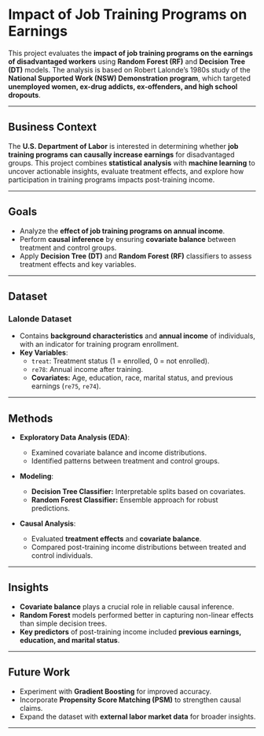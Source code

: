 # Impact of Job Training Programs on Earnings

This project evaluates the **impact of job training programs on the earnings of disadvantaged workers** using **Random Forest (RF)** and **Decision Tree (DT)** models. The analysis is based on Robert Lalonde’s 1980s study of the **National Supported Work (NSW) Demonstration program**, which targeted **unemployed women, ex-drug addicts, ex-offenders, and high school dropouts**.

---

## **Business Context**
The **U.S. Department of Labor** is interested in determining whether **job training programs can causally increase earnings** for disadvantaged groups. This project combines **statistical analysis** with **machine learning** to uncover actionable insights, evaluate treatment effects, and explore how participation in training programs impacts post-training income.

---

## **Goals**
- Analyze the **effect of job training programs on annual income**.
- Perform **causal inference** by ensuring **covariate balance** between treatment and control groups.
- Apply **Decision Tree (DT)** and **Random Forest (RF)** classifiers to assess treatment effects and key variables.

---

## **Dataset**
### **Lalonde Dataset**
- Contains **background characteristics** and **annual income** of individuals, with an indicator for training program enrollment.
- **Key Variables**:
  - `treat`: Treatment status (1 = enrolled, 0 = not enrolled).
  - `re78`: Annual income after training.
  - **Covariates:** Age, education, race, marital status, and previous earnings (`re75`, `re74`).

---

## **Methods**
- **Exploratory Data Analysis (EDA)**:
  - Examined covariate balance and income distributions.
  - Identified patterns between treatment and control groups.

- **Modeling**:
  - **Decision Tree Classifier:** Interpretable splits based on covariates.
  - **Random Forest Classifier:** Ensemble approach for robust predictions.

- **Causal Analysis**:
  - Evaluated **treatment effects** and **covariate balance**.
  - Compared post-training income distributions between treated and control individuals.

---

## **Insights**
- **Covariate balance** plays a crucial role in reliable causal inference.
- **Random Forest** models performed better in capturing non-linear effects than simple decision trees.
- **Key predictors** of post-training income included **previous earnings, education, and marital status**.

---

## **Future Work**
- Experiment with **Gradient Boosting** for improved accuracy.
- Incorporate **Propensity Score Matching (PSM)** to strengthen causal claims.
- Expand the dataset with **external labor market data** for broader insights.

---



